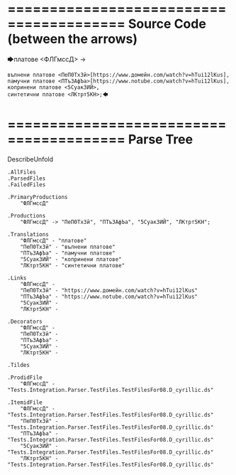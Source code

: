 ========================================
Source Code (between the arrows)
========================================

🡆платове <ФЛГмссД> ->

	вълнени платове <ПеП0ТхЗй>[https://www.домейн.com/watch?v=hTui12lKus],
	памучни платове <ПТъЗАфЪа>[https://www.notube.com/watch?v=hTui12lKus],
	копринени платове <5Суак3ИЙ>,
	синтетични платове <ЛКтрт5КН>;🡄

========================================
Parse Tree
========================================
DescribeUnfold

    .AllFiles
    .ParsedFiles
    .FailedFiles

    .PrimaryProductions
        "ФЛГмссД" 

    .Productions
        "ФЛГмссД" -> "ПеП0ТхЗй", "ПТъЗАфЪа", "5Суак3ИЙ", "ЛКтрт5КН";

    .Translations
        "ФЛГмссД" - "платове"
        "ПеП0ТхЗй" - "вълнени платове"
        "ПТъЗАфЪа" - "памучни платове"
        "5Суак3ИЙ" - "копринени платове"
        "ЛКтрт5КН" - "синтетични платове"

    .Links
        "ФЛГмссД" - 
        "ПеП0ТхЗй" - "https://www.домейн.com/watch?v=hTui12lKus"
        "ПТъЗАфЪа" - "https://www.notube.com/watch?v=hTui12lKus"
        "5Суак3ИЙ" - 
        "ЛКтрт5КН" - 

    .Decorators
        "ФЛГмссД" - 
        "ПеП0ТхЗй" - 
        "ПТъЗАфЪа" - 
        "5Суак3ИЙ" - 
        "ЛКтрт5КН" - 

    .Tildes

    .ProdidFile
        "ФЛГмссД" - "Tests.Integration.Parser.TestFiles.TestFilesFor08.D_cyrillic.ds"

    .ItemidFile
        "ФЛГмссД" - "Tests.Integration.Parser.TestFiles.TestFilesFor08.D_cyrillic.ds"
        "ПеП0ТхЗй" - "Tests.Integration.Parser.TestFiles.TestFilesFor08.D_cyrillic.ds"
        "ПТъЗАфЪа" - "Tests.Integration.Parser.TestFiles.TestFilesFor08.D_cyrillic.ds"
        "5Суак3ИЙ" - "Tests.Integration.Parser.TestFiles.TestFilesFor08.D_cyrillic.ds"
        "ЛКтрт5КН" - "Tests.Integration.Parser.TestFiles.TestFilesFor08.D_cyrillic.ds"


